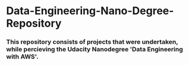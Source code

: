 # Data-Engineering-Nano-Degree-Repository

### This repository consists of projects that were undertaken, while percieving the Udacity Nanodegree 'Data Engineering with AWS'. 

